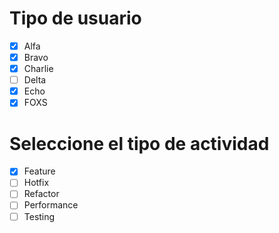 # Tipo de usuario

- [x] Alfa
- [X] Bravo
- [x] Charlie
- [ ] Delta
- [x] Echo
- [x] FOXS

# Seleccione el tipo de actividad

- [x] Feature
- [ ] Hotfix
- [ ] Refactor
- [ ] Performance
- [ ] Testing
